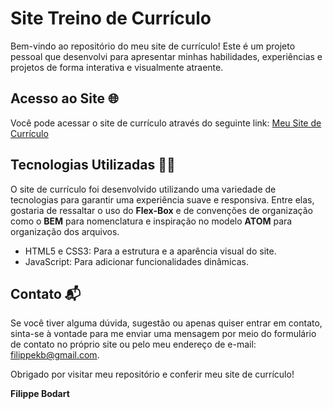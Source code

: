 <h1>Site Treino de Currículo</h1>

<p>Bem-vindo ao repositório do meu site de currículo! Este é um projeto pessoal que desenvolvi para apresentar minhas habilidades, experiências e projetos de forma interativa e visualmente atraente.</p>

<h2>Acesso ao Site 🌐</h2>

<p>Você pode acessar o site de currículo através do seguinte link: <a href="https://seusite.com">Meu Site de Currículo</a></p>

<h2>Tecnologias Utilizadas 👨‍💻</h2>

<p>O site de currículo foi desenvolvido utilizando uma variedade de tecnologias para garantir uma experiência suave e responsiva. Entre elas, gostaria de ressaltar o uso do <strong>Flex-Box</strong> e de convenções de organização como o <strong>BEM</strong> para nomenclatura e inspiração no modelo <strong>ATOM</strong> para organização dos arquivos. </p>

<ul>
  <li>HTML5 e CSS3: Para a estrutura e a aparência visual do site.</li>
  <li>JavaScript: Para adicionar funcionalidades dinâmicas.</li>
</ul>

<h2>Contato 📬</h2>

<p>Se você tiver alguma dúvida, sugestão ou apenas quiser entrar em contato, sinta-se à vontade para me enviar uma mensagem por meio do formulário de contato no próprio site ou pelo meu endereço de e-mail: <a href="mailto:filippekb@gmail.com">filippekb@gmail.com</a>.</p>

<p>Obrigado por visitar meu repositório e conferir meu site de currículo!</p>

<p><strong>Filippe Bodart</strong></p>
